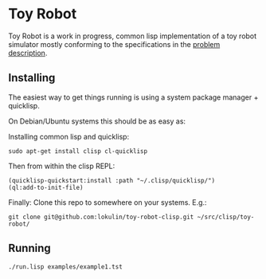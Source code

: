 Toy Robot
=========

Toy Robot is a work in progress, common lisp implementation of a toy robot simulator mostly conforming to the specifications in the [problem description](PROBLEM.md).

Installing
----------

The easiest way to get things running is using a system package manager + quicklisp.

On Debian/Ubuntu systems this should be as easy as:

Installing common lisp and quicklisp:
```
sudo apt-get install clisp cl-quicklisp
```

Then from within the clisp REPL:
```
(quicklisp-quickstart:install :path "~/.clisp/quicklisp/")
(ql:add-to-init-file)
```

Finally:
Clone this repo to somewhere on your systems. E.g.:
```
git clone git@github.com:lokulin/toy-robot-clisp.git ~/src/clisp/toy-robot/
```

Running
-------

```
./run.lisp examples/example1.tst
```
